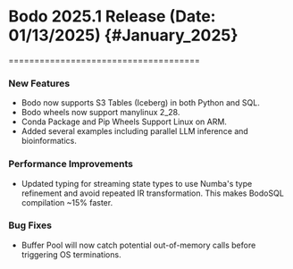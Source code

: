 # Bodo 2025.1 Release (Date: 01/13/2025) {#January_2025}
=====================================

### New Features

 - Bodo now supports S3 Tables (Iceberg) in both Python and SQL.
 - Bodo wheels now support manylinux 2_28.
 - Conda Package and Pip Wheels Support Linux on ARM.
 - Added several examples including parallel LLM inference and bioinformatics.

### Performance Improvements

 - Updated typing for streaming state types to use Numba's type refinement and avoid repeated IR transformation. This makes BodoSQL compilation ~15% faster.

### Bug Fixes

 - Buffer Pool will now catch potential out-of-memory calls before triggering OS terminations.